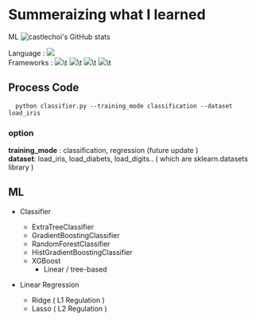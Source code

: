 # Summeraizing what I learned  
ML
![castlechoi's GitHub stats](https://github-readme-stats.vercel.app/api?username=castlechoi&show_icons=true&theme=radical)


Language : <img src="https://img.shields.io/badge/Python-3776AB?style=flat&logo=Python&logoColor=white"/>  
Frameworks : <img src="https://img.shields.io/badge/PyTorch-EE4C2C?style=flat&logo=PyTorch&logoColor=white"/>\t
             <img src="https://img.shields.io/badge/Sklearn-F7931E?style=flat&logo=Sklearn&logoColor=white"/>\t
             <img src="https://img.shields.io/badge/Numpy-013243?style=flat&logo=Numpy&logoColor=white"/>\t
             <img src="https://img.shields.io/badge/Pandas-150458?style=flat&logo=Pandas&logoColor=white"/>\t
             

## Process Code
```
  python classifier.py --training_mode classification --dataset load_iris
```
### option
**training_mode** : classification, regression (future update )  
**dataset**: load_iris, load_diabets, load_digits.. ( which are sklearn.datasets library )
  
## ML
- Classifier
  - ExtraTreeClassifier
  - GradientBoostingClassifier
  - RandomForestClassifier
  - HistGradientBoostingClassifier
  - XGBoost
    - Linear / tree-based

- Linear Regression
  - Ridge ( L1 Regulation )
  - Lasso ( L2 Regulation )
